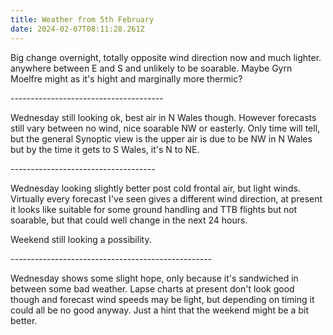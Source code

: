 ```yaml
---
title: Weather from 5th February
date: 2024-02-07T08:11:28.261Z
---
```

Big change overnight, totally opposite wind direction now and much lighter.  anywhere between E and S and unlikely to be soarable.  Maybe Gyrn Moelfre might as it's hight and marginally more thermic?

\--------------------------------------

Wednesday still looking ok, best air in N Wales though.  However forecasts still vary between no wind, nice soarable NW or easterly.  Only time will tell, but the general Synoptic view is the upper air is due to be NW in N Wales but by the time it gets to S Wales, it's N to NE.

\------------------------------------

Wednesday looking slightly better post cold frontal air, but light winds.  Virtually every forecast I've seen gives a different wind direction, at present it looks like suitable for some ground handling and TTB flights but not soarable, but that could well change in the next 24 hours.  

Weekend still looking a possibility.

\--------------------------------------------------

Wednesday shows some slight hope, only because it's sandwiched in between some bad weather.  Lapse charts at present don't look good though and forecast wind speeds may be light, but depending on timing it could all be no good anyway.  Just a hint that the weekend might be a bit better.
